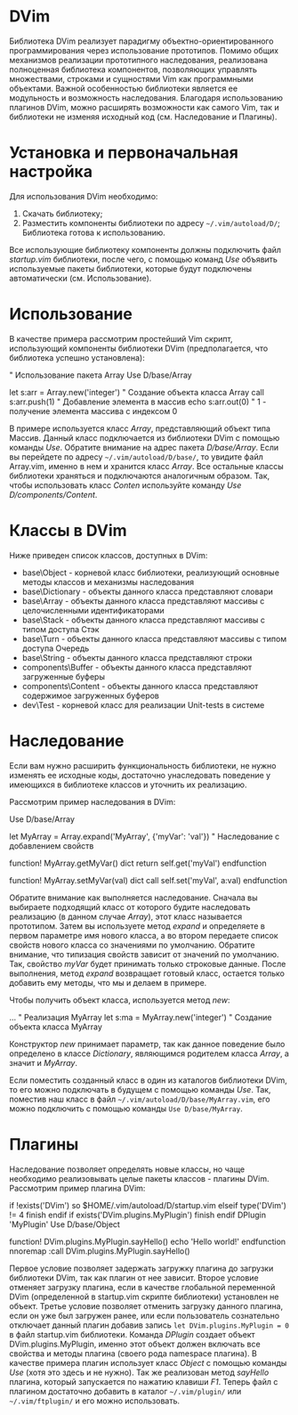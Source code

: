 DVim
===
Библиотека DVim реализует парадигму объектно-ориентированного программирования через использование прототипов. Помимо общих механизмов реализации прототипного наследования, реализована полноценная библиотека компонентов, позволяющих управлять множествами, строками и сущностями Vim как программными объектами. Важной особенностью библиотеки является ее модульность и возможность наследования. Благодаря использованию плагинов DVim, можно расширять возможности как самого Vim, так и библиотеки не изменяя исходный код (см. Наследование и Плагины).

Установка и первоначальная настройка
===
Для использования DVim необходимо:
1. Скачать библиотеку;
2. Разместить компоненты библиотеки по адресу `~/.vim/autoload/D/`;
Библиотека готова к использованию.

Все использующие библиотеку компоненты должны подключить файл *startup.vim* библиотеки, после чего, с помощью команд *Use* объявить используемые пакеты библиотеки, которые будут подключены автоматически (см. Использование).

Использование
===
В качестве примера рассмотрим простейший Vim скрипт, использующий компоненты библиотеки DVim (предполагается, что библиотека успешно установлена):

   " Использование пакета Array
   Use D/base/Array
   
   let s:arr = Array.new('integer') " Создание объекта класса Array
   call s:arr.push(1) " Добавление элемента в массив
   echo s:arr.out(0) " 1 - получение элемента массива с индексом 0

В примере используется класс *Array*, представляющий объект типа Массив. Данный класс подключается из библиотеки DVim с помощью команды *Use*. Обратите внимание на адрес пакета *D/base/Array*. Если вы перейдете по адресу `~/.vim/autoload/D/base/`, то увидите файл Array.vim, именно в нем и хранится класс *Array*. Все остальные классы библиотеки храняться и подключаются аналогичным образом. Так, чтобы использовать класс *Conten* используйте команду *Use D/components/Content*.

Классы в DVim
===
Ниже приведен список классов, доступных в DVim:
- base\Object - корневой класс библиотеки, реализующий основные методы классов и механизмы наследования
- base\Dictionary - объекты данного класса представляют словари
- base\Array - объекты данного класса представляют массивы с целочисленными идентификаторами
- base\Stack - объекты данного класса представляют массивы с типом доступа Стэк
- base\Turn - объекты данного класса представляют массивы с типом доступа Очередь
- base\String - объекты данного класса представляют строки
- components\Buffer - объекты данного класса представляют загруженные буферы
- components\Content - объекты данного класса представляют содержимое загруженных буферов
- dev\Test - корневой класс для реализации Unit-tests в системе

Наследование
===
Если вам нужно расширить функциональность библиотеки, не нужно изменять ее исходные коды, достаточно унаследовать поведение у имеющихся в библиотеке классов и уточнить их реализацию.

Рассмотрим пример наследования в DVim:

   Use D/base/Array
   
   let MyArray = Array.expand('MyArray', {'myVar': 'val'}) " Наследование с добавлением свойств
    
   function! MyArray.getMyVar() dict
     return self.get('myVal')
   endfunction
    
   function! MyArray.setMyVar(val) dict
     call self.set('myVal', a:val)
   endfunction

Обратите внимание как выполняется наследование. Сначала вы выбираете подходящий класс от которого будите наследовать реализацию (в данном случае *Array*), этот класс называется прототипом. Затем вы используете метод *expand* и определяете в первом параметре имя нового класса, а во втором передаете список свойств нового класса со значениями по умолчанию. Обратите внимание, что типизация свойств зависит от значений по умолчанию. Так, свойство *myVar* будет принимать только строковые данные. После выполнения, метод *expand* возвращает готовый класс, остается только добавить ему методы, что мы и делаем в примере.

Чтобы получить объект класса, используется метод *new*:

   ... " Реализация MyArray
   let s:ma = MyArray.new('integer') " Создание объекта класса MyArray

Конструктор *new* принимает параметр, так как данное поведение было определено в классе *Dictionary*, являющимся родителем класса *Array*, а значит и *MyArray*.

Если поместить созданный класс в один из каталогов библиотеки DVim, то его можно подключать в будущем с помощью команды *Use*. Так, поместив наш класс в файл `~/.vim/autoload/D/base/MyArray.vim`, его можно подключить с помощью команды `Use D/base/MyArray`.

Плагины
===
Наследование позволяет определять новые классы, но чаще необходимо реализовывать целые пакеты классов - плагины DVim. Рассмотрим пример плагина DVim:

   if !exists('DVim')
     so $HOME/.vim/autoload/D/startup.vim
   elseif type('DVim') != 4
     finish
   endif
   if exists('DVim.plugins.MyPlugin')
     finish
   endif
   DPlugin 'MyPlugin'
   Use D/base/Object
   
   function! DVim.plugins.MyPlugin.sayHello()
     echo 'Hello world!'
   endfunction
   nnoremap <F1> :call DVim.plugins.MyPlugin.sayHello()<CR>

Первое условие позволяет задержать загружку плагина до загрузки библиотеки DVim, так как плагин от нее зависит. Второе условие отменяет загрузку плагина, если в качестве глобальной переменной DVim (определенной в startup.vim скрипте библиотеки) установлен не объект. Третье условие позволяет отменить загрузку данного плагина, если он уже был загружен ранее, или если пользователь сознательно отключает данный плагин добавив запись `let DVim.plugins.MyPlugin = 0` в файл startup.vim библиотеки. Команда *DPlugin* создает объект DVim.plugins.MyPlugin, именно этот объект должен включать все свойства и методы плагина (своего рода namespace плагина). В качестве примера плагин использует класс *Object* с помощью команды *Use* (хотя это здесь и не нужно). Так же реализован метод *sayHello* плагина, который запускается по нажатию клавиши *F1*. Теперь файл с плагином достаточно добавить в каталог `~/.vim/plugin/` или `~/.vim/ftplugin/` и его можно использовать.
